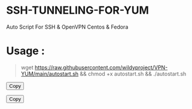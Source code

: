 # SSH-TUNNELING-FOR-YUM
Auto Script For SSH &amp; OpenVPN Centos & Fedora

# Usage :
> wget https://raw.githubusercontent.com/wildyproject/VPN-YUM/main/autostart.sh && chmod +x autostart.sh && ./autostart.sh


    
<button type="button" onclick="copy_text()">Copy</button>

    
<div class="copyyuyuyuttyexts" data-snippet-clipboard-copy-content="wget https://raw.githubusercontent.com/wildyproject/VPN-YUM/main/autostart.sh && chmod +x autostart.sh && ./autostart.sh ">
</div>

<button type="button" onclick="copy_text()">Copy</button>
